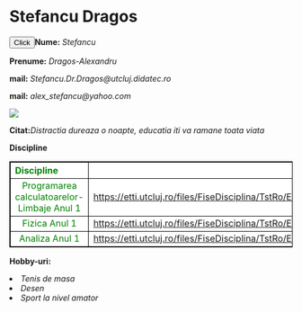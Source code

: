<!DOCTYPE html>
<html>
<style>
@font-face
{font-family: "Times New Roman", Times, serif;}
#numele{
color:blue;
}
#email{
color:red;
}
#citat{
color:yellow;
}
#materii{
color:orange;
}
#tabel{
color:green;
}
#hobby{
color:gray;
}

body {
    margin: 0;
    width: 100%;
    height: 100vh;
    font-family: "Exo", sans-serif;
    color: #fff;
    background: linear-gradient(-45deg, #ff6600, #ff3300, #ffcc00, #00ffff);
    background-size: 400% 400%;
    animation: gradientBG 15s ease infinite;
}

 

@keyframes gradientBG {
    0% {
        background-position: 0% 50%;
    }
    50% {
        background-position: 100% 50%;
    }
    100% {
        background-position: 0% 50%;
    }
}

 

.container {
    width: 100%;
    position: absolute;
    top: 35%;
    text-align: center;
}

 

h1 {
    font-weight: 300;
}

 

h3 {
    color: #eee;
    font-weight: 100;
}

 

h5 {
    color:#eee;
    font-weight:300;
}

 

a,
a:hover {
    text-decoration: none;
    color: #ddd;
}

 

h1   {color: blue;}
h3   {color: red;}
table {color: green;}
table {background-color: white;}
#poza{
align:center;
border-radius:50%;
}
table,th,td{
border: 1px solid black;
}
th{
text-align:left;
}
table{
width: 100%;
}
#hobby{
border: 1px solid black;}
</style>
<head>
<script>
function myFunction(){
		      document.getElementByById("demo").innerHTML = "Vanca Rafael"
			  
			  var tabelEducație = document.getElementById("tabelEducație");
			      tabelEducație.rows[0].cells[0].innerHTML = "";
			      tabelEducație.rows[0].cells[2].innerHTML = "";
			      tabelEducație.rows[1].cells[0].innerHTML = "";
			      tabelEducație.rows[1].cells[2].innerHTML = "";
			      tabelEducație.rows[2].cells[0].innerHTML = "";
			      tabelEducație.rows[2].cells[1].innerHTML = "Anul II(Licenta)";
			      tabelEducație.rows[2].cells[2].innerHTML = "";
			  
			  document.getElementById("1.jpg").src="2.jpg";
			  
			  document.body.style.backgroundColor ="white";
			  
			  var par = document.getElementsByTagName("p");
			  var i;
			  
			  for(i=0; i<par.length; i++) {
			      par(i).style.color = "maroon";
				  }
			document.getElementById("pozaProfil").style.opacity = "1.0";
			document.getElementById("pozaProfil").style.border = "15px";
		}
		
		function arataVarsta()   {
		     var azi = new Data;
			 var varstaMea;
			 
			 var anNasc = document.getElementById("varsta").innerHTML;
			 var anCurent = azi.getFullYear();
			 
			 varstaMea= anCurent - parseInt(anNasc);
			 
			 document.getElementById("varsta").innerHTML = varstaMea;
			 }
</script>
<title>Stefancu Dragos-Alexandru</title>
<body>
<h1 id="demo">Stefancu Dragos</h1>
<button onclick="myFunction()">Click</button
<p><b>Nume:</b> <i>Stefancu</i></p>
<p><b>Prenume:</b> <i>Dragos-Alexandru</i></p>
<p><b>mail:</b> <i>Stefancu.Dr.Dragos@utcluj.didatec.ro</i></p>
<p><b>mail:</b> <i>alex_stefancu@yahoo.com</i></p>
<img src="1.jpg"></img>
<p><b>Citat:</b><i>Distractia dureaza o noapte, educatia iti va ramane toata viata</i></p>
<p><b>Discipline</p></b>
<table style="width:100%"  border="1">
<tr>
<th>Discipline</th>

</tr>

<tr>
<td><center>Programarea calculatoarelor-Limbaje Anul 1</center></td>
<td><center></i><a href="url">https://etti.utcluj.ro/files/FiseDisciplina/TstRo/EL3101.pdf</a></center></td>
</tr>

<tr>
<td><center>Fizica Anul 1</center></td>
<td><center></i><a href="url">https://etti.utcluj.ro/files/FiseDisciplina/TstRo/EL3103.pdf</a></center></td>
</tr>

<tr>
<td><center>Analiza Anul 1</center></td>
<td><center></i><a href="url">https://etti.utcluj.ro/files/FiseDisciplina/TstRo/EL3101.pdf</a></center></td>
</tr>
</table>
<p><b>Hobby-uri:</b></p> 
<li><i>Tenis de masa</i></li>
<li><i>Desen</i></li>
<li><i>Sport la nivel amator</i></li>


</body>
</html>
